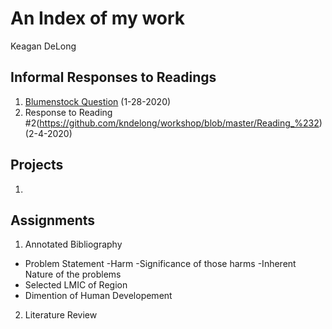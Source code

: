 # An Index of my work

Keagan DeLong
## Informal Responses to Readings

1. [Blumenstock Question](https://kndelong.github.io/workshop/blumenstock) (1-28-2020)
2. Response to Reading #2(https://github.com/kndelong/workshop/blob/master/Reading_%232) (2-4-2020)

## Projects

1. 

## Assignments

 1. Annotated Bibliography
  - Problem Statement
    -Harm
    -Significance of those harms
    -Inherent Nature of the problems
  - Selected LMIC of Region
  - Dimention of Human Developement
  
 2. Literature Review
